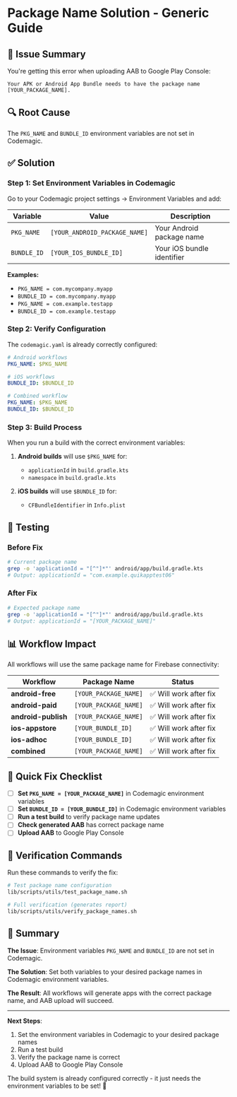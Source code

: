 # Package Name Solution - Generic Guide

## 🚨 Issue Summary

You're getting this error when uploading AAB to Google Play Console:

```
Your APK or Android App Bundle needs to have the package name [YOUR_PACKAGE_NAME].
```

## 🔍 Root Cause

The `PKG_NAME` and `BUNDLE_ID` environment variables are not set in Codemagic.

## ✅ Solution

### Step 1: Set Environment Variables in Codemagic

Go to your Codemagic project settings → Environment Variables and add:

| Variable    | Value                         | Description                |
| ----------- | ----------------------------- | -------------------------- |
| `PKG_NAME`  | `[YOUR_ANDROID_PACKAGE_NAME]` | Your Android package name  |
| `BUNDLE_ID` | `[YOUR_IOS_BUNDLE_ID]`        | Your iOS bundle identifier |

**Examples:**

- `PKG_NAME = com.mycompany.myapp`
- `BUNDLE_ID = com.mycompany.myapp`
- `PKG_NAME = com.example.testapp`
- `BUNDLE_ID = com.example.testapp`

### Step 2: Verify Configuration

The `codemagic.yaml` is already correctly configured:

```yaml
# Android workflows
PKG_NAME: $PKG_NAME

# iOS workflows
BUNDLE_ID: $BUNDLE_ID

# Combined workflow
PKG_NAME: $PKG_NAME
BUNDLE_ID: $BUNDLE_ID
```

### Step 3: Build Process

When you run a build with the correct environment variables:

1. **Android builds** will use `$PKG_NAME` for:

   - `applicationId` in `build.gradle.kts`
   - `namespace` in `build.gradle.kts`

2. **iOS builds** will use `$BUNDLE_ID` for:
   - `CFBundleIdentifier` in `Info.plist`

## 🧪 Testing

### Before Fix

```bash
# Current package name
grep -o 'applicationId = "[^"]*"' android/app/build.gradle.kts
# Output: applicationId = "com.example.quikapptest06"
```

### After Fix

```bash
# Expected package name
grep -o 'applicationId = "[^"]*"' android/app/build.gradle.kts
# Output: applicationId = "[YOUR_PACKAGE_NAME]"
```

## 📊 Workflow Impact

All workflows will use the same package name for Firebase connectivity:

| Workflow            | Package Name          | Status                 |
| ------------------- | --------------------- | ---------------------- |
| **android-free**    | `[YOUR_PACKAGE_NAME]` | ✅ Will work after fix |
| **android-paid**    | `[YOUR_PACKAGE_NAME]` | ✅ Will work after fix |
| **android-publish** | `[YOUR_PACKAGE_NAME]` | ✅ Will work after fix |
| **ios-appstore**    | `[YOUR_BUNDLE_ID]`    | ✅ Will work after fix |
| **ios-adhoc**       | `[YOUR_BUNDLE_ID]`    | ✅ Will work after fix |
| **combined**        | `[YOUR_PACKAGE_NAME]` | ✅ Will work after fix |

## 🚀 Quick Fix Checklist

- [ ] **Set `PKG_NAME = [YOUR_PACKAGE_NAME]`** in Codemagic environment variables
- [ ] **Set `BUNDLE_ID = [YOUR_BUNDLE_ID]`** in Codemagic environment variables
- [ ] **Run a test build** to verify package name updates
- [ ] **Check generated AAB** has correct package name
- [ ] **Upload AAB** to Google Play Console

## 🔧 Verification Commands

Run these commands to verify the fix:

```bash
# Test package name configuration
lib/scripts/utils/test_package_name.sh

# Full verification (generates report)
lib/scripts/utils/verify_package_names.sh
```

## 📝 Summary

**The Issue**: Environment variables `PKG_NAME` and `BUNDLE_ID` are not set in Codemagic.

**The Solution**: Set both variables to your desired package names in Codemagic environment variables.

**The Result**: All workflows will generate apps with the correct package name, and AAB upload will succeed.

---

**Next Steps**:

1. Set the environment variables in Codemagic to your desired package names
2. Run a test build
3. Verify the package name is correct
4. Upload AAB to Google Play Console

The build system is already configured correctly - it just needs the environment variables to be set! 🎯
